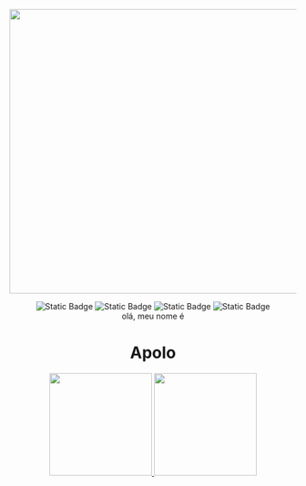 <p align="center">
<img src="https://i.imgur.com/5EMZ9gy.png" style="height:500px"; width="1500px" >
</p>
<div align='center'>
<img alt="Static Badge" src="https://img.shields.io/badge/Ubuntu-E95420?style=for-the-badge&logo=ubuntu&logoColor=white">
<img alt="Static Badge" src="https://img.shields.io/badge/JavaScript-F7DF1E?style=for-the-badge&logo=javascript&logoColor=black">
<img alt="Static Badge" src="https://img.shields.io/badge/CSS3-1572B6?style=for-the-badge&logo=css3&logoColor=white">
<img alt="Static Badge" src="https://img.shields.io/badge/HTML5-E34F26?style=for-the-badge&logo=html5&logoColor=white">

<div align='center'>
<span>olá, meu nome é</span>
<h1>Apolo</h1>

</div>

<div>
<p align="center">
<a href="https://github.com/Apolo-H">
<img loading="lazy" height="180em" src="https://github-readme-stats.vercel.app/api/top-langs/?username=Apolo-H&layout=compact&langs_count=7&theme=dracula"/>
<img loading="lazy" height="180em" src="https://github-readme-stats.vercel.app/api?username=Apolo-H&show_icons=true&theme=dracula&include_all_commits=true&count_private=true"/>
</div>

